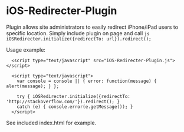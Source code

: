 iOS-Redirecter-Plugin
=====================

Plugin allows site administrators to easily redirect iPhone/iPad users to specific location.
Simply include plugin on page and call ```js  iOSRedirecter.initialize({redirectTo: url}).redirect(); ```

Usage example:
```xhtml
  <script type="text/javascript" src="iOS-Redirecter-Plugin.js"></script>

  <script type="text/javascript">
    var console = console || { error: function(message) { alert(message); } };

    try { iOSRedirecter.initialize({redirectTo: 'http://stackoverflow.com/'}).redirect(); }
    catch (e) { console.error(e.getMessage()); }
  </script>
```

See included index.html for example.
